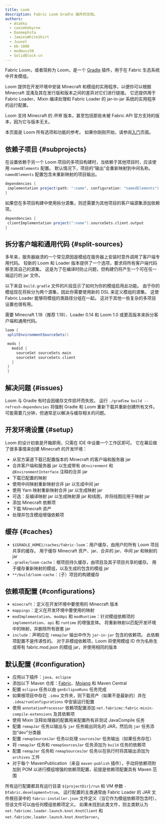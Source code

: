 ```yaml
---
title: Loom
description: Fabric Loom Gradle 插件的文档。
authors:
  - Atakku
  - caoimhebyrne
  - Daomephsta
  - JamiesWhiteShirt
  - Juuxel
  - kb-1000
  - modmuss50
  - SolidBlock-cn
---
```


Fabric Loom，或者简称为 Loom，是一个 [Gradle](https://gradle.org/) 插件，用于在 Fabric 生态系统中开发模组。

Loom 提供在开发环境中安装 Minecraft 和模组的实用程序，以便你可以根据 Minecraft 混淆及其在发行版和版本之间的差异对它们进行链接。 它还提供用于 Fabric Loader、Mixin 编译处理和 Fabric Loader 的 jar-in-jar 系统的实用程序的运行配置。

Loom 支持 Minecraft 的 _所有_ 版本，甚至包括那些未被 Fabric API 官方支持的版本，因为它与版本无关。

本页面是 Loom 所有选项和功能的参考。 如果你刚刚开始，请参阅[入门](getting-started/setting-up-a-development-environment)页面。

## 依赖子项目 {#subprojects}

在设置依赖于另一个 Loom 项目的多项目构建时，当依赖于其他项目时，应该使用 `namedElements` 配置。 默认情况下，项目的“输出”会重新映射到中间名称。 `namedElements` 配置包含未重新映射的项目输出。

```groovy
dependencies {
 implementation project(path: ":name", configuration: "namedElements")
}
```

如果您在多项目构建中使用拆分源集，则还需要为其他项目的客户端源集添加依赖项。

```groovy
dependencies {
 clientImplementation project(":name").sourceSets.client.output
}
```

## 拆分客户端和通用代码 {#split-sources}

多年来，服务器崩溃的一个常见原因是模组在服务器上安装时意外调用了客户端专用代码。 较新的 Loom 和 Loader 版本提供了一个选项，要求将所有客户端代码移至其自己的源集。 这是为了在编译时防止问题，但构建仍将产生一个可在任一端运行的 jar 文件。

以下来自 `build.gradle` 文件的片段显示了如何为你的模组启用此功能。 由于你的模组现在将拆分为两个源集，因此你需要使用新的 DSL 来定义模组的源集。 这使 Fabric Loader 能够将模组的类路径分组在一起。 这对于其他一些复杂的多项目设置也很有用。

需要 Minecraft 1.18（推荐 1.19）、Loader 0.14 和 Loom 1.0 或更高版本来拆分客户端和通用代码。

```groovy
loom {
 splitEnvironmentSourceSets()

 mods {
   modid {
     sourceSet sourceSets.main
     sourceSet sourceSets.client
   }
 }
 }
```

## 解决问题 {#issues}

Loom 与 Gradle 有时会因缓存文件损坏而失败。 运行 `./gradlew build --refresh-dependencies` 将强制 Gradle 和 Loom 重新下载并重新创建所有文件。 可能需要几分钟，但通常足以解决与缓存相关的问题。

## 开发环境设置 {#setup}

Loom 的设计初衷是开箱即用，只需在 IDE 中设置一个工作区即可。 它在幕后做了很多事情来创建 Minecraft 的开发环境：

- 从官方渠道下载已配置版本的 Minecraft 的客户端和服务器 jar
- 合并客户端和服务器 jar 以生成带有 `@Environment` 和 `@EnvironmentInterface` 注释的合并 jar
- 下载已配置的映射
- 使用中间映射重新映射合并 jar 以生成中间 jar
- 使用 Yarn 映射重新映射合并 jar 以生成映射 jar
- 可选：反编译映射 jar 以生成映射源 jar 和线图，并将线图应用于映射 jar
- 添加 Minecraft 依赖项
- 下载 Minecraft 资产
- 处理并包含模组增强依赖项

## 缓存 {#caches}

- `${GRADLE_HOME}/caches/fabric-loom`：用户缓存，由用户的所有 Loom 项目共享的缓存。 用于缓存 Minecraft 资产、jar、合并的 jar、中间 jar 和映射的 jar
- `.gradle/loom-cache`：根项目持久缓存，由项目及其子项目共享的缓存。 用于缓存重新映射的模组，以及生成的包含的模组 jar
- `**/build/loom-cache`：（子）项目的构建缓存

## 依赖项配置 {#configurations}

- `minecraft`：定义在开发环境中要使用的 Minecraft 版本
- `mappings`：定义在开发环境中要使用的映射
- `modImplementation`、`modApi` 和 `modRuntime`：针对模组依赖项的 `implementation`、`api` 和 `runtime` 的增强变体。 将重新映射以匹配开发环境中的映射，并删除所有嵌套 jar
- `include`：声明应在 `remapJar` 输出中作为 `jar-in-jar` 包含的依赖项。 此依赖项配置不是传递性的。 对于非模组依赖项，Loom 将使用模组 ID 作为名称生成带有 fabric.mod.json 的模组 jar，并使用相同的版本

## 默认配置 {#configuration}

- 应用以下插件：`java`、`eclipse`
- 添加以下 Maven 仓库：[Fabric](https://maven.fabricmc.net/)、[Mojang](https://libraries.minecraft.net/) 和 Maven Central
- 配置 `eclipse` 任务以由 `genEclipseRuns` 任务完成
- 如果根项目中存在 `.idea` 文件夹，则下载资产（如果不是最新的）并在 `.idea/runConfigurations` 中安装运行配置
- 使用 `annotationProcessor` 依赖项配置添加 `net.fabricmc:fabric-mixin-compile-extensions` 及其依赖项
- 使用 Mixin 注释处理器的配置用来配置所有非测试 JavaCompile 任务
- 配置 `remapJar` 任务以输出与 `jar` 任务输出同名的 JAR，然后向 `jar` 任务添加“dev”分类器
- 配置 `remapSourcesJar` 任务以处理 `sourcesJar` 任务输出（如果任务存在）
- 将 `remapJar` 任务和 `remapSourcesJar` 任务添加为 `build` 任务的依赖项
- 配置 `remapJar` 任务和 `remapSourcesJar` 任务以在执行时将其输出添加为 `archives` 工件
- 对于每个 MavenPublication（来自 `maven-publish` 插件），手动将依赖项附加到 POM 以进行模组增强的依赖项配置，前提是依赖项配置具有 Maven 范围

所有运行配置都具有运行目录 `${projectDir}/run` 和 VM 参数 `-Dfabric.development=true`。 运行配置的主类通常由 Fabric Loader 的 JAR 文件根目录中的 `fabric-installer.json` 文件定义（当它作为模组依赖项包含时），但该文件可以由任何模组依赖项定义。 如果未找到此类文件，则主类默认为 `net.fabricmc.loader.launch.knot.KnotClient` 和 `net.fabricmc.loader.launch.knot.KnotServer`。

